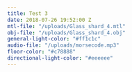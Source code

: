 ```yaml
---
title: Test 3
date: 2018-07-26 19:52:00 Z
mtl-file: "/uploads/Glass_shard_4.mtl"
obj-file: "/uploads/Glass_shard_4.obj"
general-light-color: "#ff1c1c"
audio-file: "/uploads/morsecode.mp3"
floor-color: "#c78888"
directional-light-color: "#eeeeee"
---
```


